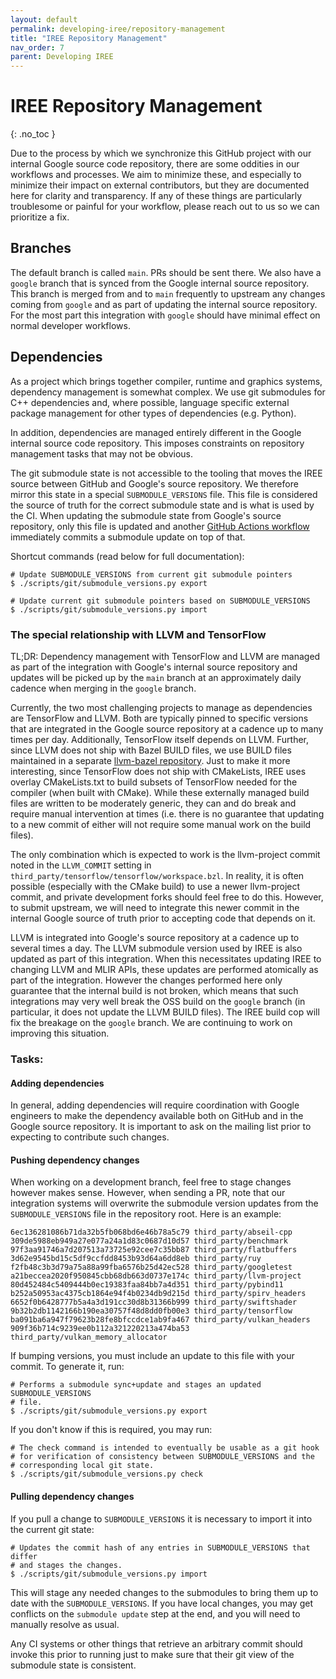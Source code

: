 ```yaml
---
layout: default
permalink: developing-iree/repository-management
title: "IREE Repository Management"
nav_order: 7
parent: Developing IREE
---
```


# IREE Repository Management
{: .no_toc }

Due to the process by which we synchronize this GitHub project with our internal
Google source code repository, there are some oddities in our workflows and
processes. We aim to minimize these, and especially to minimize their impact on
external contributors, but they are documented here for clarity and
transparency. If any of these things are particularly troublesome or painful for
your workflow, please reach out to us so we can prioritize a fix.

## Branches

The default branch is called `main`. PRs should be sent there. We also have a
`google` branch that is synced from the Google internal source repository. This
branch is merged from and to `main` frequently to upstream any changes coming
from `google` and as part of updating the internal source repository. For the
most part this integration with `google` should have minimal effect on normal
developer workflows.

## Dependencies

As a project which brings together compiler, runtime and graphics systems,
dependency management is somewhat complex. We use git submodules for C++
dependencies and, where possible, language specific external package management
for other types of dependencies (e.g. Python).

In addition, dependencies are managed entirely different in the Google internal
source code repository. This imposes constraints on repository management tasks
that may not be obvious.

The git submodule state is not accessible to the tooling that moves the IREE
source between GitHub and Google's source repository. We therefore mirror this
state in a special `SUBMODULE_VERSIONS` file. This file is considered the source
of truth for the correct submodule state and is what is used by the CI. When
updating the submodule state from Google's source repository, only this file is
updated and another
[GitHub Actions workflow](https://github.com/google/iree/blob/main/.github/workflows/synchronize_submodules.yml)
immediately commits a submodule update on top of that.

Shortcut commands (read below for full documentation):

```shell
# Update SUBMODULE_VERSIONS from current git submodule pointers
$ ./scripts/git/submodule_versions.py export

# Update current git submodule pointers based on SUBMODULE_VERSIONS
$ ./scripts/git/submodule_versions.py import
```

### The special relationship with LLVM and TensorFlow

TL;DR: Dependency management with TensorFlow and LLVM are managed as part of the
integration with Google's internal source repository and updates will be picked
up by the `main` branch at an approximately daily cadence when merging in the
`google` branch.

Currently, the two most challenging projects to manage as dependencies are
TensorFlow and LLVM. Both are typically pinned to specific versions that are
integrated in the Google source repository at a cadence up to many times per
day. Additionally, TensorFlow itself depends on LLVM. Further, since LLVM does
not ship with Bazel BUILD files, we use BUILD files maintained in a separate
[llvm-bazel repository](https://github.com/google/llvm-bazel). Just to make it
more interesting, since TensorFlow does not ship with CMakeLists, IREE uses
overlay CMakeLists.txt to build subsets of TensorFlow needed for the compiler
(when built with CMake). While these externally managed build files are written
to be moderately generic, they can and do break and require manual intervention
at times (i.e. there is no guarantee that updating to a new commit of either
will not require some manual work on the build files).

The only combination which is expected to work is the llvm-project commit noted
in the `LLVM_COMMIT` setting in
`third_party/tensorflow/tensorflow/workspace.bzl`. In reality, it is often
possible (especially with the CMake build) to use a newer llvm-project commit,
and private development forks should feel free to do this. However, to submit
upstream, we will need to integrate this newer commit in the internal Google
source of truth prior to accepting code that depends on it.

LLVM is integrated into Google's source repository at a cadence up to several
times a day. The LLVM submodule version used by IREE is also updated as part of
this integration. When this necessitates updating IREE to changing LLVM and MLIR
APIs, these updates are performed atomically as part of the integration. However
the changes performed here only guarantee that the internal build is not broken,
which means that such integrations may very well break the OSS build on the
`google` branch (in particular, it does not update the LLVM BUILD files). The
IREE build cop will fix the breakage on the `google` branch. We are continuing
to work on improving this situation.

### Tasks:

#### Adding dependencies

In general, adding dependencies will require coordination with Google engineers
to make the dependency available both on GitHub and in the Google source
repository. It is important to ask on the mailing list prior to expecting to
contribute such changes.

#### Pushing dependency changes

When working on a development branch, feel free to stage changes however makes
sense. However, when sending a PR, note that our integration systems will
overwrite the submodule version updates from the `SUBMODULE_VERSIONS` file in
the repository root. Here is an example:

```text
6ec136281086b71da32b5fb068bd6e46b78a5c79 third_party/abseil-cpp
309de5988eb949a27e077a24a1d83c0687d10d57 third_party/benchmark
97f3aa91746a7d207513a73725e92cee7c35bb87 third_party/flatbuffers
3d62e9545bd15c5df9ccfdd8453b93d64a6dd8eb third_party/ruy
f2fb48c3b3d79a75a88a99fba6576b25d42ec528 third_party/googletest
a21beccea2020f950845cbb68db663d0737e174c third_party/llvm-project
80d452484c5409444b0ec19383faa84bb7a4d351 third_party/pybind11
b252a50953ac4375cb1864e94f4b0234db9d215d third_party/spirv_headers
6652f0b6428777b5a4a3d191cc30d8b31366b999 third_party/swiftshader
9b32b2db1142166b190ea30757f48d8dd0fb00e3 third_party/tensorflow
ba091ba6a947f79623b28fe8bfccdce1ab9fa467 third_party/vulkan_headers
909f36b714c9239ee0b112a321220213a474ba53 third_party/vulkan_memory_allocator
```

If bumping versions, you must include an update to this file with your commit.
To generate it, run:

```shell
# Performs a submodule sync+update and stages an updated SUBMODULE_VERSIONS
# file.
$ ./scripts/git/submodule_versions.py export
```

If you don't know if this is required, you may run:

```shell
# The check command is intended to eventually be usable as a git hook
# for verification of consistency between SUBMODULE_VERSIONS and the
# corresponding local git state.
$ ./scripts/git/submodule_versions.py check
```

#### Pulling dependency changes

If you pull a change to `SUBMODULE_VERSIONS` it is necessary to import it into
the current git state:

```shell
# Updates the commit hash of any entries in SUBMODULE_VERSIONS that differ
# and stages the changes.
$ ./scripts/git/submodule_versions.py import
```

This will stage any needed changes to the submodules to bring them up to date
with the `SUBMODULE_VERSIONS`. If you have local changes, you may get conflicts
on the `submodule update` step at the end, and you will need to manually resolve
as usual.

Any CI systems or other things that retrieve an arbitrary commit should invoke
this prior to running just to make sure that their git view of the submodule
state is consistent.